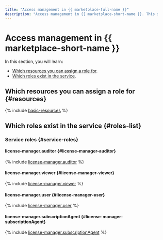 ```yaml
---
title: "Access management in {{ marketplace-full-name }}"
description: "Access management in {{ marketplace-short-name }}. This section describes the resources for which you can assign a role, the roles existing in the service, and the roles required to perform a particular action."
---
```


# Access management in {{ marketplace-short-name }}

In this section, you will learn:
* [Which resources you can assign a role for](#resources).
* [Which roles exist in the service](#roles-list).

## Which resources you can assign a role for {#resources}

{% include [basic-resources](../../_includes/iam/basic-resources-for-access-control.md) %}

## Which roles exist in the service {#roles-list}

### Service roles {#service-roles}

#### license-manager.auditor {#license-manager-auditor}

{% include [license-manager.auditor](../../_roles/license-manager/auditor.md) %}

#### license-manager.viewer {#license-manager-viewer}

{% include [license-manager.viewer](../../_roles/license-manager/viewer.md) %}

#### license-manager.user {#license-manager-user}

{% include [license-manager.user](../../_roles/license-manager/user.md) %}

#### license-manager.subscriptionAgent {#license-manager-subscriptionAgent}

{% include [license-manager.subscriptionAgent](../../_roles/license-manager/subscriptionAgent.md) %}